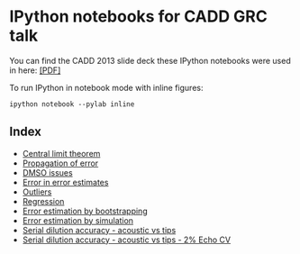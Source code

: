 # IPython notebooks for CADD GRC talk

You can find the CADD 2013 slide deck these IPython notebooks were used in here: [[PDF]](https://raw.githubusercontent.com/choderalab/cadd-grc-2013/master/slides/2013-07-21%20CADD%20GRC%20-%20Experimental%20Terror%20-%207%20interleaved.pdf)

To run IPython in notebook mode with inline figures:
```
ipython notebook --pylab inline
```

Index
-----
* [Central limit theorem](http://nbviewer.ipython.org/urls/raw.github.com/choderalab/cadd-grc-2013/master/notebooks/Central%2520limit%2520theorem%2520illustration.ipynb)
* [Propagation of error](http://nbviewer.ipython.org/urls/raw.github.com/choderalab/cadd-grc-2013/master/notebooks/Propagation%2520of%2520error.ipynb)
* [DMSO issues](http://nbviewer.ipython.org/urls/raw.github.com/choderalab/cadd-grc-2013/master/notebooks/DMSO%2520issues.ipynb)
* [Error in error estimates](http://nbviewer.ipython.org/urls/raw.github.com/choderalab/cadd-grc-2013/master/notebooks/Error%2520in%2520error%2520estimates.ipynb)
* [Outliers](http://nbviewer.ipython.org/urls/raw.github.com/choderalab/cadd-grc-2013/master/notebooks/Outliers.ipynb)
* [Regression](http://nbviewer.ipython.org/urls/raw.github.com/choderalab/cadd-grc-2013/master/notebooks/Regression.ipynb)
* [Error estimation by bootstrapping](http://nbviewer.ipython.org/urls/raw.github.com/choderalab/cadd-grc-2013/master/notebooks/Error%2520estimation%2520by%2520bootstrapping.ipynb)
* [Error estimation by simulation](http://nbviewer.ipython.org/urls/raw.github.com/choderalab/cadd-grc-2013/master/notebooks/Error%2520estimation%2520by%2520simulation.ipynb)
* [Serial dilution accuracy - acoustic vs tips](http://nbviewer.ipython.org/urls/raw.github.com/choderalab/cadd-grc-2013/master/notebooks/Serial%2520dilution%2520accuracy%2520-%2520Echo%2520vs%2520tips.ipynb)
* [Serial dilution accuracy - acoustic vs tips - 2% Echo CV](http://nbviewer.ipython.org/urls/https://raw.githubusercontent.com/choderalab/cadd-grc-2013/master/notebooks/Serial%20dilution%20accuracy%20-%20Echo%20vs%20tips%20-%202%25%20Echo%20CV.ipynb)

